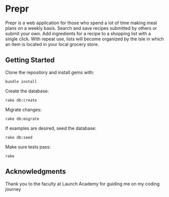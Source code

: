 # Prepr

Prepr is a web application for those who spend a lot of time making meal plans on a weekly basis. Search and save recipes submitted by others or submit your own. Add ingredients for a recipe to a shopping list with a single click. With repeat use, lists will become organized by the isle in which an item is located in your local grocery store.

## Getting Started

Clone the repository and install gems with:

```
bundle install
```

Create the database:
```
rake db:create
```

Migrate changes:
```
rake db:migrate
```

If examples are desired, seed the database:
```
rake db:seed
```

Make sure tests pass:
```
rake
```

## Acknowledgments
Thank you to the faculty at Launch Academy for guiding me on my coding journey
